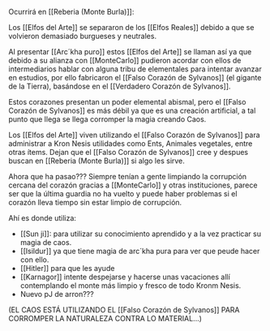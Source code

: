 Ocurrirá en [[Reberia (Monte Burla)]]:

Los [[Elfos del Arte]] se separaron de los [[Elfos Reales]] debido a que se volvieron demasiado burgueses y neutrales.

Al presentar [[Arc´kha puro]] estos [[Elfos del Arte]] se llaman así ya que debido a su alianza con [[MonteCarlo]] pudieron acordar con ellos de intermediarios hablar con alguna tribu de elementales para intentar avanzar en estudios, por ello fabricaron el [[Falso Corazón de Sylvanos]] (el gigante de la Tierra), basándose en el [[Verdadero Corazón de Sylvanos]].

Estos corazones presentan un poder elemental abismal, pero el [[Falso Corazón de Sylvanos]] es más  débil ya que es una creación artificial, a tal punto que llega se llega corromper la magia creando Caos.

Los [[Elfos del Arte]] viven utilizando el [[Falso Corazón de Sylvanos]] para administrar a Kron Nesis utilidades como Ents, Animales vegetales, entre otras ítems. Dejan que el [[Falso Corazón de Sylvanos]] cree y despues buscan en  [[Reberia (Monte Burla)]] si algo les sirve.

Ahora que ha pasao??? Siempre tenían a gente limpiando la corrupción cercana del corazón gracias a [[MonteCarlo]] y otras instituciones, parece ser que la última guardia no ha vuelto y puede haber problemas si el corazón lleva tiempo sin estar limpio de corrupción.

Ahí es donde utiliza:
- [[Sun ji]]: para utilizar su conocimiento aprendido y a la vez practicar su magia de caos.
- [[Isildur]] ya que tiene magia de arc´kha pura para ver que peude hacer con ello.
- [[Hitler]] para que les ayude
- [[Karnagor]] intente despejarse y hacerse unas vacaciones allí contemplando el monte más limpio y fresco de todo Kronm Nesis.
- Nuevo pJ de arron???

(EL CAOS ESTÁ UTILIZANDO EL [[Falso Corazón de Sylvanos]]  PARA CORROMPER LA NATURALEZA CONTRA LO MATERIAL...)

